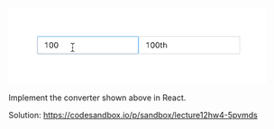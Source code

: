 ![demo](./hw4.gif)

Implement the converter shown above in React.

Solution: https://codesandbox.io/p/sandbox/lecture12hw4-5pvmds
